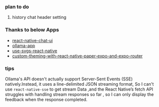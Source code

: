 ### plan to do
1. history chat header setting

### Thanks to below Apps

- [react-native-chat-ui](https://github.com/flyerhq/react-native-chat-ui)
- [ollama-app](https://github.com/JHubi1/ollama-app)
- [use-svgs-react-native](https://blog.logrocket.com/use-svgs-react-native-tutorial/)
- [custom-theming-with-react-native-paper-expo-and-expo-router](https://hemanshum.medium.com/the-ultimate-guide-to-custom-theming-with-react-native-paper-expo-and-expo-router-8eba14adcab3)

### tips
Ollama's API doesn't actually support Server-Sent Events (SSE) natively.Instead, it uses a line-delimited JSON streaming format, So I can't use ```react-native-sse``` to get stream Data ,and the React Native’s fetch API struggles with handling stream responses so far , so I can only display the feedback when the response completed.